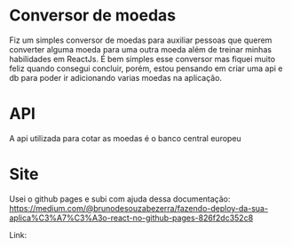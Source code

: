 # Conversor de moedas
Fiz um simples conversor de moedas para auxiliar pessoas que querem converter alguma moeda para uma outra moeda além de treinar minhas habilidades em ReactJs.
É bem simples esse conversor mas fiquei muito feliz quando consegui concluir, porém, estou pensando em criar uma api e db para poder ir adicionando varias moedas na aplicação.

# API
A api utilizada para cotar as moedas é o banco central europeu

# Site
Usei o github pages e subi com ajuda dessa documentação:
https://medium.com/@brunodesouzabezerra/fazendo-deploy-da-sua-aplica%C3%A7%C3%A3o-react-no-github-pages-826f2dc352c8

Link: 
